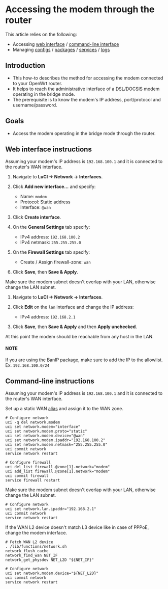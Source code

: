 # Accessing the modem through the router

This article relies on the following:

- Accessing [web interface](/docs/guide-quick-start/walkthrough_login "docs:guide-quick-start:walkthrough_login") / [command-line interface](/docs/guide-quick-start/sshadministration "docs:guide-quick-start:sshadministration")
- Managing [configs](/docs/guide-user/base-system/uci "docs:guide-user:base-system:uci") / [packages](/docs/guide-user/additional-software/managing_packages "docs:guide-user:additional-software:managing_packages") / [services](/docs/guide-user/base-system/managing_services "docs:guide-user:base-system:managing_services") / [logs](/docs/guide-user/base-system/log.essentials "docs:guide-user:base-system:log.essentials")

## Introduction

- This how-to describes the method for accessing the modem connected to your OpenWrt router.
- It helps to reach the administrative interface of a DSL/DOCSIS modem operating in the bridge mode.
- The prerequisite is to know the modem's IP address, port/protocol and username/password.

## Goals

- Access the modem operating in the bridge mode through the router.

## Web interface instructions

Assuming your modem's IP address is `192.168.100.1` and it is connected to the router's WAN interface.

1. Navigate to **LuCI → Network → Interfaces**.
2. Click **Add new interface...** and specify:
   
   - Name: `modem`
   - Protocol: Static address
   - Interface: `@wan`
3. Click **Create interface**.
4. On the **General Settings** tab specify:
   
   - IPv4 address: `192.168.100.2`
   - IPv4 netmask: `255.255.255.0`
5. On the **Firewall Settings** tab specify:
   
   - Create / Assign firewall-zone: `wan`
6. Click **Save**, then **Save &amp; Apply**.

Make sure the modem subnet doesn't overlap with your LAN, otherwise change the LAN subnet.

1. Navigate to **LuCI → Network → Interfaces**.
2. Click **Edit** on the `lan` interface and change the IP address:
   
   - IPv4 address: `192.168.2.1`
3. Click **Save**, then **Save &amp; Apply** and then **Apply unchecked**.

At this point the modem should be reachable from any host in the LAN.

#### NOTE

If you are using the BanIP package, make sure to add the IP to the allowlist. Ex. `192.168.100.0/24`

## Command-line instructions

Assuming your modem's IP address is `192.168.100.1` and it is connected to the router's WAN interface.

Set up a static WAN [alias](/docs/guide-user/network/network_interface_alias "docs:guide-user:network:network_interface_alias") and assign it to the WAN zone.

```
# Configure network
uci -q del network.modem
uci set network.modem="interface"
uci set network.modem.proto="static"
uci set network.modem.device="@wan"
uci set network.modem.ipaddr="192.168.100.2"
uci set network.modem.netmask="255.255.255.0"
uci commit network
service network restart
 
# Configure firewall
uci del_list firewall.@zone[1].network="modem"
uci add_list firewall.@zone[1].network="modem"
uci commit firewall
service firewall restart
```

Make sure the modem subnet doesn't overlap with your LAN, otherwise change the LAN subnet.

```
# Configure network
uci set network.lan.ipaddr="192.168.2.1"
uci commit network
service network restart
```

If the WAN L2 device doesn't match L3 device like in case of PPPoE, change the modem interface.

```
# Fetch WAN L2 device
. /lib/functions/network.sh
network_flush_cache
network_find_wan NET_IF
network_get_physdev NET_L2D "${NET_IF}"
 
# Configure network
uci set network.modem.device="${NET_L2D}"
uci commit network
service network restart
```
